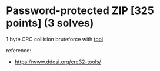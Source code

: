 # Password-protected ZIP [325 points] (3 solves)
1 byte CRC collision bruteforce with [tool](https://github.com/AabyssZG/CRC32-Tools/archive/refs/tags/1.1.zip)

reference:
- https://www.ddosi.org/crc32-tools/